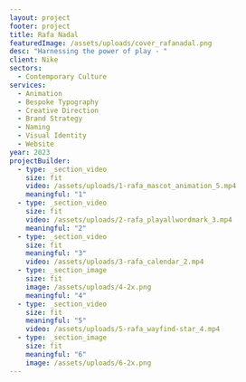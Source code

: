 ```yaml
---
layout: project
footer: project
title: Rafa Nadal
featuredImage: /assets/uploads/cover_rafanadal.png
desc: "Harnessing the power of play - "
client: Nike
sectors:
  - Contemporary Culture
services:
  - Animation
  - Bespoke Typography
  - Creative Direction
  - Brand Strategy
  - Naming
  - Visual Identity
  - Website
year: 2023
projectBuilder:
  - type: _section_video
    size: fit
    video: /assets/uploads/1-rafa_mascot_animation_5.mp4
    meaningful: "1"
  - type: _section_video
    size: fit
    video: /assets/uploads/2-rafa_playallwordmark_3.mp4
    meaningful: "2"
  - type: _section_video
    size: fit
    meaningful: "3"
    video: /assets/uploads/3-rafa_calendar_2.mp4
  - type: _section_image
    size: fit
    image: /assets/uploads/4-2x.png
    meaningful: "4"
  - type: _section_video
    size: fit
    meaningful: "5"
    video: /assets/uploads/5-rafa_wayfind-star_4.mp4
  - type: _section_image
    size: fit
    meaningful: "6"
    image: /assets/uploads/6-2x.png
---
```

